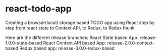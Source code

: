 # react-todo-app
Creating a browser(local) storage based TODO app using React step by step from react state to Context API, to Redux, to Redux thunk

Here are the different release branches:
React State based App: release-1.0.0-state-based
React Context API based App: release-2.0.0-context-based
Redux based app: release-3.0.0-redux-based
